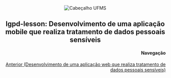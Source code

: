 <div align="center">

<img alt="Cabeçalho UFMS" src="https://raw.githubusercontent.com/nes-facom/templates/main/.assets/cabecalho_docs.png" />

## lgpd-lesson: Desenvolvimento de uma aplicação mobile que realiza tratamento de dados pessoais sensíveis

</div>

<div align="right">

#### Navegação

[Anterior (Desenvolvimento de uma aplicação web que realiza tratamento de dados pessoais sensíveis)](./5desenvolvimento_aplicacao_tratamento_web.md)

</div>
